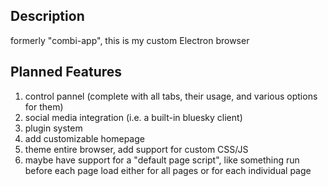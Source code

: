 ## Description
formerly "combi-app", this is my custom Electron browser

## Planned Features
1. control pannel (complete with all tabs, their usage, and various options for them)
2. social media integration (i.e. a built-in bluesky client)
3. plugin system
4. add customizable homepage
5. theme entire browser, add support for custom CSS/JS
6. maybe have support for a "default page script", like something run before each page load either for all pages or for each individual page
